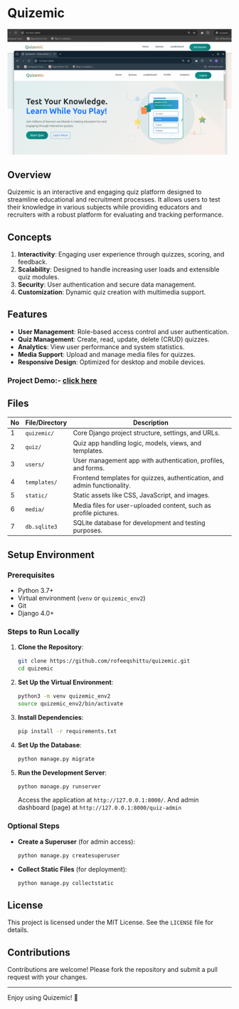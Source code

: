# Quizemic

![Index page of Quizemic](images/quizemic-homepage.png)
## Overview
Quizemic is an interactive and engaging quiz platform designed to streamline educational and recruitment processes. It allows users to test their knowledge in various subjects while providing educators and recruiters with a robust platform for evaluating and tracking performance.

## Concepts
1. **Interactivity**: Engaging user experience through quizzes, scoring, and feedback.
2. **Scalability**: Designed to handle increasing user loads and extensible quiz modules.
3. **Security**: User authentication and secure data management.
4. **Customization**: Dynamic quiz creation with multimedia support.

## Features
- **User Management**: Role-based access control and user authentication.
- **Quiz Management**: Create, read, update, delete (CRUD) quizzes.
- **Analytics**: View user performance and system statistics.
- **Media Support**: Upload and manage media files for quizzes.
- **Responsive Design**: Optimized for desktop and mobile devices.

### Project Demo:- [click here](https://youtu.be/d_pN5j5LSZ8?si=U7H47janGnOAvUYZ)

## Files
| No | File/Directory           | Description                                                                 |
|-------------|--------------------------|-----------------------------------------------------------------------------|
| 1           | `quizemic/`             | Core Django project structure, settings, and URLs.                         |
| 2           | `quiz/`                 | Quiz app handling logic, models, views, and templates.                     |
| 3           | `users/`                | User management app with authentication, profiles, and forms.              |
| 4           | `templates/`           | Frontend templates for quizzes, authentication, and admin functionality.   |
| 5           | `static/`               | Static assets like CSS, JavaScript, and images.                            |
| 6           | `media/`                | Media files for user-uploaded content, such as profile pictures.           |
| 7           | `db.sqlite3`            | SQLite database for development and testing purposes.                      |

## Setup Environment
### Prerequisites
- Python 3.7+
- Virtual environment (`venv` or `quizemic_env2`)
- Git
- Django 4.0+

### Steps to Run Locally
1. **Clone the Repository**:
   ```bash
   git clone https://github.com/rofeeqshittu/quizemic.git
   cd quizemic
   ```

2. **Set Up the Virtual Environment**:
   ```bash
   python3 -m venv quizemic_env2
   source quizemic_env2/bin/activate
   ```

3. **Install Dependencies**:
   ```bash
   pip install -r requirements.txt
   ```

4. **Set Up the Database**:
   ```bash
   python manage.py migrate
   ```

5. **Run the Development Server**:
   ```bash
   python manage.py runserver
   ```
   Access the application at `http://127.0.0.1:8000/`.
    And admin dashboard (page) at `http://127.0.0.1:8000/quiz-admin`

### Optional Steps
- **Create a Superuser** (for admin access):
  ```bash
  python manage.py createsuperuser
  ```
- **Collect Static Files** (for deployment):
  ```bash
  python manage.py collectstatic
  ```

## License
This project is licensed under the MIT License. See the `LICENSE` file for details.

## Contributions
Contributions are welcome! Please fork the repository and submit a pull request with your changes.

---
Enjoy using Quizemic! 🎉



